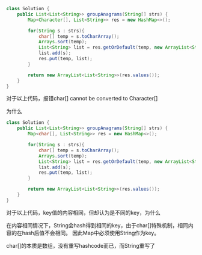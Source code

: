 ```java
class Solution {
    public List<List<String>> groupAnagrams(String[] strs) {
        Map<Character[], List<String>> res = new HashMap<>();

        for(String s : strs){
            char[] temp = s.toCharArray();
            Arrays.sort(temp); 
            List<String> list = res.getOrDefault(temp, new ArrayList<String>());
            list.add(s);
            res.put(temp, list);
        }

        return new ArrayList<List<String>>(res.values());
    }
}
```



对于以上代码，报错char[] cannot be converted to Character[]

为什么







```java
class Solution {
    public List<List<String>> groupAnagrams(String[] strs) {
        Map<char[], List<String>> res = new HashMap<>();

        for(String s : strs){
            char[] temp = s.toCharArray();
            Arrays.sort(temp);
            List<String> list = res.getOrDefault(temp, new ArrayList<String>());
            list.add(s);
            res.put(temp, list);
        }

        return new ArrayList<List<String>>(res.values());
    }
}
```

对于以上代码，key值的内容相同，但却认为是不同的key，为什么

 在内容相同情况下，String会hash得到相同的key，由于char[]特殊机制，相同内容的在hash后值不会相同。 因此Map中必须使用String作为key。

char[]的本质是数组，没有重写hashcode而已，而String重写了

